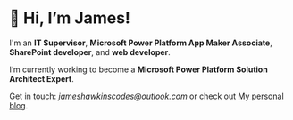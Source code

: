 # 👋 Hi, I’m James!
I'm an **IT Supervisor**, **Microsoft Power Platform App Maker Associate**, **SharePoint developer**, and **web developer**.

I’m currently working to become a **Microsoft Power Platform Solution Architect Expert**. 

Get in touch: *jameshawkinscodes@outlook.com* or check out [My personal blog](https://jameshawkins.codes). 

<!---
jhawksno/jhawksno is a ✨ special ✨ repository because its `README.md` (this file) appears on your GitHub profile.
You can click the Preview link to take a look at your changes.
--->

